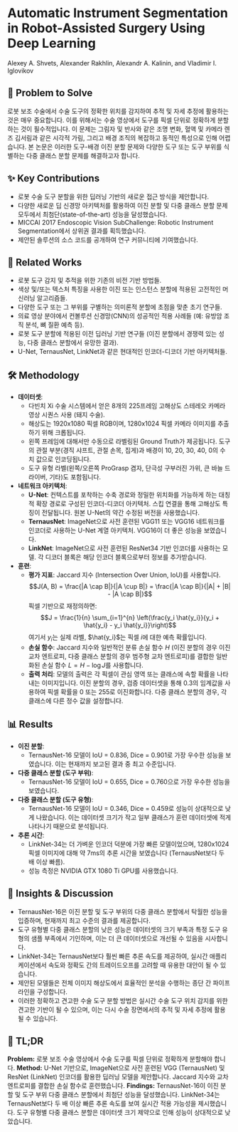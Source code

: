 # Automatic Instrument Segmentation in Robot-Assisted Surgery Using Deep Learning
Alexey A. Shvets, Alexander Rakhlin, Alexandr A. Kalinin, and Vladimir I. Iglovikov

## 🧩 Problem to Solve
로봇 보조 수술에서 수술 도구의 정확한 위치를 감지하여 추적 및 자세 추정에 활용하는 것은 매우 중요합니다. 이를 위해서는 수술 영상에서 도구를 픽셀 단위로 정확하게 분할하는 것이 필수적입니다. 이 문제는 그림자 및 반사와 같은 조명 변화, 혈액 및 카메라 렌즈 김서림과 같은 시각적 가림, 그리고 배경 조직의 복잡하고 동적인 특성으로 인해 어렵습니다. 본 논문은 이러한 도구-배경 이진 분할 문제와 다양한 도구 또는 도구 부위를 식별하는 다중 클래스 분할 문제를 해결하고자 합니다.

## ✨ Key Contributions
*   로봇 수술 도구 분할을 위한 딥러닝 기반의 새로운 접근 방식을 제안합니다.
*   다양한 새로운 딥 신경망 아키텍처를 활용하여 이진 분할 및 다중 클래스 분할 문제 모두에서 최첨단(state-of-the-art) 성능을 달성했습니다.
*   MICCAI 2017 Endoscopic Vision SubChallenge: Robotic Instrument Segmentation에서 상위권 결과를 획득했습니다.
*   제안된 솔루션의 소스 코드를 공개하여 연구 커뮤니티에 기여했습니다.

## 📎 Related Works
*   로봇 도구 감지 및 추적을 위한 기존의 비전 기반 방법들.
*   색상 및/또는 텍스처 특징을 사용한 이진 또는 인스턴스 분할에 적용된 고전적인 머신러닝 알고리즘들.
*   다양한 도구 또는 그 부위를 구별하는 의미론적 분할에 초점을 맞춘 초기 연구들.
*   의료 영상 분야에서 컨볼루션 신경망(CNN)의 성공적인 적용 사례들 (예: 유방암 조직 분석, 뼈 질환 예측 등).
*   로봇 도구 분할에 적용된 이전 딥러닝 기반 연구들 (이진 분할에서 경쟁력 있는 성능, 다중 클래스 분할에서 유망한 결과).
*   U-Net, TernausNet, LinkNet과 같은 현대적인 인코더-디코더 기반 아키텍처들.

## 🛠️ Methodology
*   **데이터셋**:
    *   다빈치 Xi 수술 시스템에서 얻은 8개의 225프레임 고해상도 스테레오 카메라 영상 시퀀스 사용 (돼지 수술).
    *   해상도는 1920x1080 픽셀 RGB이며, 1280x1024 픽셀 카메라 이미지를 추출하기 위해 크롭됩니다.
    *   왼쪽 프레임에 대해서만 수동으로 라벨링된 Ground Truth가 제공됩니다. 도구의 관절 부분(경직 샤프트, 관절 손목, 집게)과 배경이 10, 20, 30, 40, 0의 수치 값으로 인코딩됩니다.
    *   도구 유형 라벨(왼쪽/오른쪽 ProGrasp 겸자, 단극성 구부러진 가위, 큰 바늘 드라이버, 기타)도 포함됩니다.
*   **네트워크 아키텍처**:
    *   **U-Net**: 컨텍스트를 포착하는 수축 경로와 정밀한 위치화를 가능하게 하는 대칭적 확장 경로로 구성된 인코더-디코더 아키텍처. 스킵 연결을 통해 고해상도 특징이 전달됩니다. 원본 U-Net의 약간 수정된 버전을 사용했습니다.
    *   **TernausNet**: ImageNet으로 사전 훈련된 VGG11 또는 VGG16 네트워크를 인코더로 사용하는 U-Net 계열 아키텍처. VGG16이 더 좋은 성능을 보였습니다.
    *   **LinkNet**: ImageNet으로 사전 훈련된 ResNet34 기반 인코더를 사용하는 모델. 각 디코더 블록은 해당 인코더 블록으로부터 정보를 추가받습니다.
*   **훈련**:
    *   **평가 지표**: Jaccard 지수 (Intersection Over Union, IoU)를 사용합니다.
        $$J(A, B) = \frac{|A \cap B|}{|A \cup B|} = \frac{|A \cap B|}{|A| + |B| - |A \cap B|}$$
        픽셀 기반으로 재정의하면:
        $$J = \frac{1}{n} \sum_{i=1}^{n} \left(\frac{y_i \hat{y_i}}{y_i + \hat{y_i} - y_i \hat{y_i}}\right)$$
        여기서 $y_i$는 실제 라벨, $\hat{y_i}$는 픽셀 $i$에 대한 예측 확률입니다.
    *   **손실 함수**: Jaccard 지수와 일반적인 분류 손실 함수 $H$ (이진 분할의 경우 이진 교차 엔트로피, 다중 클래스 분할의 경우 범주형 교차 엔트로피)를 결합한 일반화된 손실 함수 $L = H - \log J$를 사용합니다.
    *   **출력 처리**: 모델의 출력은 각 픽셀이 관심 영역 또는 클래스에 속할 확률을 나타내는 이미지입니다. 이진 분할의 경우, 검증 데이터셋을 통해 0.3의 임계값을 사용하여 픽셀 확률을 0 또는 255로 이진화합니다. 다중 클래스 분할의 경우, 각 클래스에 다른 정수 값을 설정합니다.

## 📊 Results
*   **이진 분할**:
    *   TernausNet-16 모델이 IoU = 0.836, Dice = 0.901로 가장 우수한 성능을 보였습니다. 이는 현재까지 보고된 결과 중 최고 수준입니다.
*   **다중 클래스 분할 (도구 부위)**:
    *   TernausNet-16 모델이 IoU = 0.655, Dice = 0.760으로 가장 우수한 성능을 보였습니다.
*   **다중 클래스 분할 (도구 유형)**:
    *   TernausNet-16 모델이 IoU = 0.346, Dice = 0.459로 성능이 상대적으로 낮게 나왔습니다. 이는 데이터셋 크기가 작고 일부 클래스가 훈련 데이터셋에 적게 나타나기 때문으로 분석됩니다.
*   **추론 시간**:
    *   LinkNet-34는 더 가벼운 인코더 덕분에 가장 빠른 모델이었으며, 1280x1024 픽셀 이미지에 대해 약 7ms의 추론 시간을 보였습니다 (TernausNet보다 두 배 이상 빠름).
    *   성능 측정은 NVIDIA GTX 1080 Ti GPU를 사용했습니다.

## 🧠 Insights & Discussion
*   TernausNet-16은 이진 분할 및 도구 부위의 다중 클래스 분할에서 탁월한 성능을 입증하며, 현재까지 최고 수준의 결과를 제공합니다.
*   도구 유형별 다중 클래스 분할의 낮은 성능은 데이터셋의 크기 부족과 특정 도구 유형의 샘플 부족에서 기인하며, 이는 더 큰 데이터셋으로 개선될 수 있음을 시사합니다.
*   LinkNet-34는 TernausNet보다 훨씬 빠른 추론 속도를 제공하여, 실시간 애플리케이션에서 속도와 정확도 간의 트레이드오프를 고려할 때 유용한 대안이 될 수 있습니다.
*   제안된 모델들은 전체 이미지 해상도에서 효율적인 분석을 수행하는 종단 간 파이프라인을 구성합니다.
*   이러한 정확하고 견고한 수술 도구 분할 방법은 실시간 수술 도구 위치 감지를 위한 견고한 기반이 될 수 있으며, 이는 다시 수술 장면에서의 추적 및 자세 추정에 활용될 수 있습니다.

## 📌 TL;DR
**Problem:** 로봇 보조 수술 영상에서 수술 도구를 픽셀 단위로 정확하게 분할해야 합니다.
**Method:** U-Net 기반으로, ImageNet으로 사전 훈련된 VGG (TernausNet) 및 ResNet (LinkNet) 인코더를 활용한 딥러닝 모델을 제안합니다. Jaccard 지수와 교차 엔트로피를 결합한 손실 함수로 훈련했습니다.
**Findings:** TernausNet-16이 이진 분할 및 도구 부위 다중 클래스 분할에서 최첨단 성능을 달성했습니다. LinkNet-34는 TernausNet보다 두 배 이상 빠른 추론 속도를 보여 실시간 적용 가능성을 제시했습니다. 도구 유형별 다중 클래스 분할은 데이터셋 크기 제약으로 인해 성능이 상대적으로 낮았습니다.